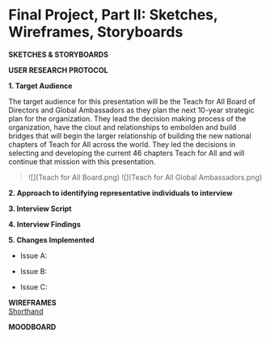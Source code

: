 # Final Project, Part II: Sketches, Wireframes, Storyboards

**SKETCHES & STORYBOARDS**


**USER RESEARCH PROTOCOL**

**1. Target Audience**

The target audience for this presentation will be the Teach for All Board of Directors and Global Ambassadors as they plan the next 10-year strategic plan for the organization. They lead the decision making process of the organization, have the clout and relationships to embolden and build bridges that will begin the larger relationship of building the new national chapters of Teach for All across the world. They led the decisions in selecting and developing the current 46 chapters Teach for All and will continue that mission with this presentation. 

>![](Teach for All Board.png)
>![](Teach for All Global Ambassadors.png)

**2. Approach to identifying representative individuals to interview**

**3. Interview Script**
[](final_project_interviewscript)

**4. Interview Findings**

**5. Changes Implemented**
  
  * Issue A:
  
  * Issue B:
  
  * Issue C:
  
**WIREFRAMES**  
[Shorthand](www.asdlfjasdl;kfjasld;kfcom)

**MOODBOARD**
